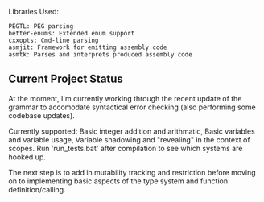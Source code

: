 Libraries Used:

    PEGTL: PEG parsing
    better-enums: Extended enum support
    cxxopts: Cmd-line parsing
    asmjit: Framework for emitting assembly code
    asmtk: Parses and interprets produced assembly code

## Current Project Status

At the moment, I'm currently working through the recent update of the grammar to accomodate syntactical error checking (also performing some codebase updates).

Currently supported: Basic integer addition and arithmatic, Basic variables and variable usage, Variable shadowing and "revealing" in the context of scopes.
Run 'run_tests.bat' after compilation to see which systems are hooked up.

The next step is to add in mutability tracking and restriction before moving on to implementing basic aspects of the type system and function definition/calling.
